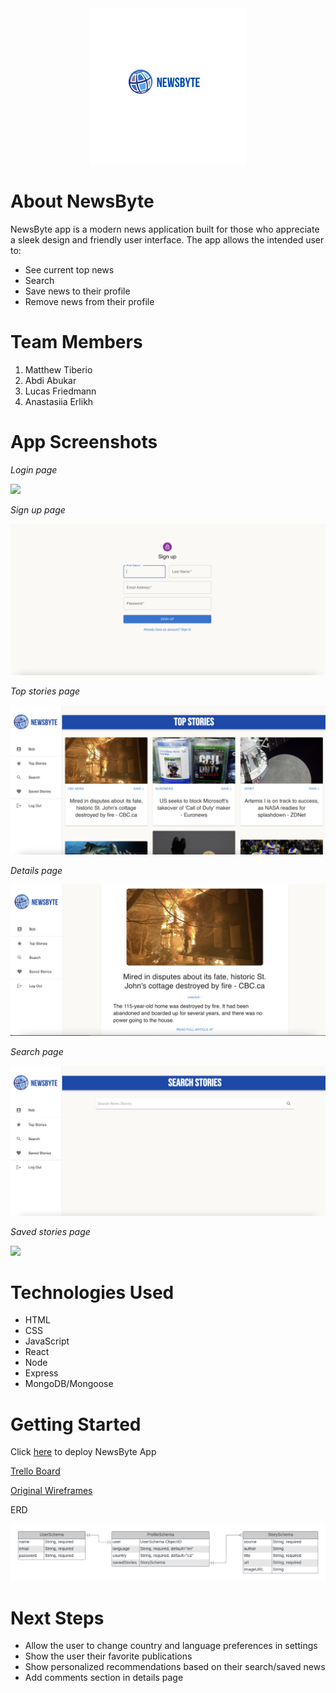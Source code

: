 <div align="center">

<img src="./public/logo.png"/>
</div>
</a>

# About NewsByte

NewsByte app is a modern news application built for those who appreciate a sleek design and friendly user interface. 
The app allows the intended user to:
* See current top news 
* Search  
* Save news to their profile
* Remove news from their profile

# Team Members
1. Matthew Tiberio
2. Abdi Abukar
3. Lucas Friedmann
4. Anastasiia Erlikh

# App Screenshots

_Login page_

<img src="./public/Login.png"/>

_Sign up page_

<img src="./public/Sign_Up.png"/>

_Top stories page_

<img src="./public/Top_Stories.png"/>

_Details page_

<img src="./public/Details_Page.png"/>

_Search page_

<img src="./public/Search_Page.png"/>

_Saved stories page_

<img src="./public/Saved_Stories_Page.png"/>

# Technologies Used

* HTML
* CSS 
* JavaScript
* React
* Node
* Express
* MongoDB/Mongoose

# Getting Started

Click [here](https://news-byte-app.herokuapp.com/) to deploy NewsByte App

[Trello Board](https://trello.com/b/XqvhUQm4/project-4)

[Original Wireframes](https://www.figma.com/file/UNuZ3KK6zjoWYg6J1SEhmV/News-App?node-id=0%3A1&t=oOyYaz6fqUTFi0ME-1)

ERD 

<img src="./public/News_App_ERD.png">

# Next Steps
* Allow the user to change country and language preferences in settings
* Show the user their favorite publications
* Show personalized recommendations based on their search/saved news
* Add comments section in details page
